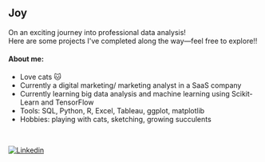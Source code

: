 ## Joy

On an exciting journey into professional data analysis! <br>
Here are some projects I've completed along the way—feel free to explore!!

#### About me: 
* Love cats 🐱
* Currently a digital marketing/ marketing analyst in a SaaS company
* Currently learning big data analysis and machine learning using Scikit-Learn and TensorFlow
* Tools: SQL, Python, R, Excel, Tableau, ggplot, matplotlib
* Hobbies: playing with cats, sketching, growing succulents

<br>

[![Linkedin](https://img.shields.io/badge/-JoyCheng-blue?style=flat-square&logo=Linkedin&logoColor=white&link=https://www.linkedin.com/in/joyccheng/)](https://www.linkedin.com/in/joyccheng/)

<!--
**joyccheng/joyccheng** is a ✨ _special_ ✨ repository because its `README.md` (this file) appears on your GitHub profile.
-->
